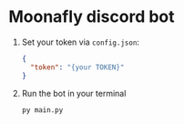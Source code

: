 # Moonafly discord bot

1.  Set your token via `config.json`:
    ```json
    {
      "token": "{your TOKEN}"
    }
    ```

2.  Run the bot in your terminal 
    ```bash
    py main.py
    ```